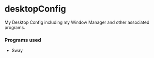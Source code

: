 # desktopConfig
My Desktop Config including my Window Manager and other associated programs.

### Programs used
- Sway
